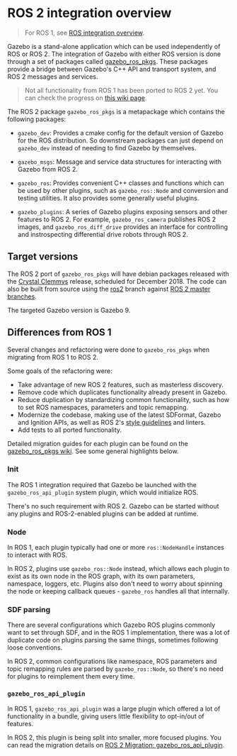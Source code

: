 # ROS 2 integration overview

> For ROS 1, see
  [ROS integration overview](http://gazebosim.org/tutorials?tut=ros_overview).

Gazebo is a stand-alone application which can be used independently of ROS or
ROS 2. The integration of Gazebo with either ROS version is done through a set
of packages called
[gazebo\_ros\_pkgs](https://github.com/ros-simulation/gazebo_ros_pkgs).
These packages provide a bridge between Gazebo's C++ API and transport system,
and ROS 2 messages and services.

> Not all functionality from ROS 1 has been ported to ROS 2 yet. You can
check the progress on
[this wiki page](https://github.com/ros-simulation/gazebo_ros_pkgs/wiki/ROS-2-integration).

The ROS 2 package `gazebo_ros_pkgs` is a metapackage which contains the
following packages:

* `gazebo_dev`: Provides a cmake config for the default version of Gazebo for
                the ROS distribution. So downstream packages can just depend
                on `gazebo_dev` instead of needing to find Gazebo by themselves.

* `gazebo_msgs`: Message and service data structures for interacting with
                 Gazebo from ROS 2.

* `gazebo_ros`: Provides convenient C++ classes and functions which can be used
                by other plugins, such as `gazebo_ros::Node` and conversion
                and testing utilities. It also provides some generally useful
                plugins.

* `gazebo_plugins`: A series of Gazebo plugins exposing sensors and other
                    features to ROS 2. For example, `gazebo_ros_camera`
                    publishes ROS 2 images, and `gazebo_ros_diff_drive` provides
                    an interface for controlling and instrospecting differential
                    drive robots through ROS 2.

## Target versions

The ROS 2 port of `gazebo_ros_pkgs` will have debian packages released
with the [Crystal Clemmys](https://github.com/ros2/ros2/issues/529) release,
scheduled for December 2018. The code can also be built from source using the
[ros2](https://github.com/ros-simulation/gazebo_ros_pkgs/tree/ros2) branch
against
[ROS 2 master branches](https://raw.githubusercontent.com/ros2/ros2/master/ros2.repos).

The targeted Gazebo version is Gazebo 9.

## Differences from ROS 1

Several changes and refactoring were done to `gazebo_ros_pkgs` when migrating
from ROS 1 to ROS 2.

Some goals of the refactoring were:

* Take advantage of new ROS 2 features, such as masterless discovery.
* Remove code which duplicates functionality already present in Gazebo.
* Reduce duplication by standardizing common functionality, such as how to set
  ROS namespaces, parameters and topic remapping.
* Modernize the codebase, making use of the latest SDFormat, Gazebo and Ignition  APIs, as well as ROS 2's
  [style guidelines](https://github.com/ros2/ros2/wiki/Developer-Guide#c-1)
  and linters.
* Add tests to all ported functionality.

Detailed migration guides for each plugin can be found on the
[gazebo\_ros\_pkgs wiki](https://github.com/ros-simulation/gazebo_ros_pkgs/wiki).
See some general highlights below.

### Init

The ROS 1 integration required that Gazebo be launched with the
`gazebo_ros_api_plugin` system plugin, which would initialize ROS.

There's no such requirement with ROS 2. Gazebo can be started without any
plugins and ROS-2-enabled plugins can be added at runtime.

### Node

In ROS 1, each plugin typically had one or more `ros::NodeHandle` instances to
interact with ROS.

In ROS 2, plugins use `gazebo_ros::Node` instead, which allows each plugin to
exist as its own node in the ROS graph, with its own parameters, namespace,
loggers, etc. Plugins also don't need to worry about spinning the node or
keeping callback queues - `gazebo_ros` handles all that internally.

### SDF parsing

There are several configurations which Gazebo ROS plugins commonly want to
set through SDF, and in the ROS 1 implementation, there was a lot of duplicate
code on plugins parsing the same things, sometimes following loose conventions.

In ROS 2, common configurations like namespace, ROS parameters and topic
remapping rules are parsed by `gazebo_ros::Node`, so there's no need for plugins
to reimplement them every time.

### `gazebo_ros_api_plugin`

In ROS 1, `gazebo_ros_api_plugin` was a large plugin which offered a lot of
functionality in a bundle, giving users little flexibility to opt-in/out of
features.

In ROS 2, this plugin is being split into smaller, more focused plugins. You can
read the migration details on
[ROS 2 Migration: gazebo\_ros\_api\_plugin](https://github.com/ros-simulation/gazebo_ros_pkgs/wiki/ROS-2-Migration:-gazebo_ros_api_plugin).

